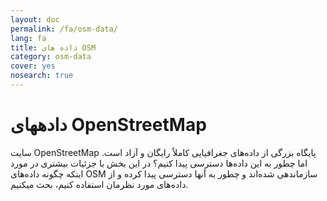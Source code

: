 ```yaml
---
layout: doc
permalink: /fa/osm-data/
lang: fa
title: داده های OSM
category: osm-data
cover: yes
nosearch: true
---
```


دادههای OpenStreetMap
==================

سایت OpenStreetMap پایگاه بزرگی از داده‌های جغرافیایی کاملاً رایگان و آزاد است. اما چطور به این داده‌ها دسترسی پیدا کنیم؟ در این بخش با جزئیات بیشتری در مورد اینکه چگونه داده‌های OSM سازماندهی شده‌اند و چطور به آنها دسترسی پیدا کرده و از داده‌های مورد نظرمان استفاده کنیم، بحث میکنیم.  

<!--
اینجا موارد ذیل را پوشش میدهیم:

-	دادههای OSM: نگاه کلی
-	قالبهای فایلهای جغرافیایی و فایل osm.
-	گرفتن داده‌ها
-	دادهها و پایگاههای داده OSM
-	دستکاری فایلهای OSM با Osmosis
-	 OverPass API

-->